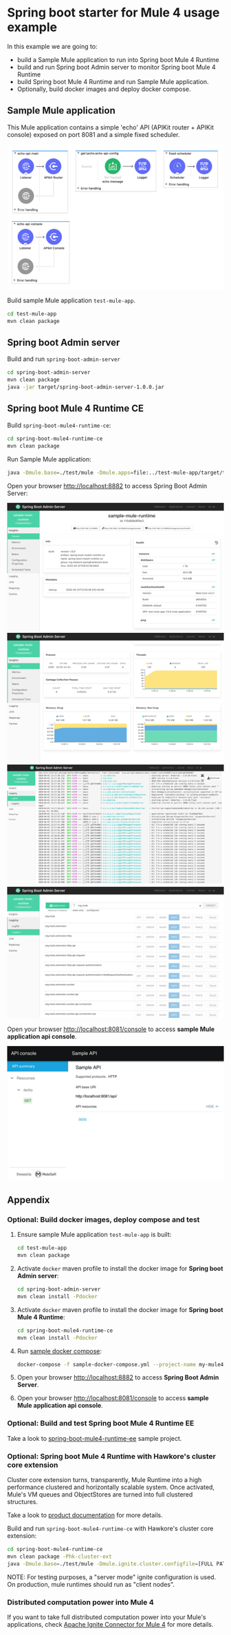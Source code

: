 # Spring boot starter for Mule 4 usage example

In this example we are going to:

- build a Sample Mule application to run into Spring boot Mule 4 Runtime
- build and run Spring boot Admin server to monitor Spring boot Mule 4 Runtime
- build Spring boot Mule 4 Runtime and run Sample Mule application.
- Optionally, build docker images and deploy docker compose.

## Sample Mule application

This Mule application contains a simple 'echo' API (APIKit router + APIKit console) exposed on port 8081 and a simple fixed scheduler.

![](../docs/assets/mule4-test-app-flows.png)

Build sample Mule application `test-mule-app`. 

``` bash
cd test-mule-app
mvn clean package
```

## Spring boot Admin server

Build and run `spring-boot-admin-server` 

``` bash
cd spring-boot-admin-server
mvn clean package
java -jar target/spring-boot-admin-server-1.0.0.jar
```

## Spring boot Mule 4 Runtime CE

Build `spring-boot-mule4-runtime-ce`:

``` bash
cd spring-boot-mule4-runtime-ce
mvn clean package
```

Run Sample Mule application:

``` bash
java -Dmule.base=./test/mule -Dmule.apps=file:../test-mule-app/target/test-mule-app-1.0.0-mule-application.jar -Dmule.cleanStartup=true -jar target/spring-boot-mule4-runtime-ce-4.2.2.jar
```

Open your browser [http://localhost:8882](http://localhost:8882) to access Spring Boot Admin Server:

![](../docs/assets/sba-mule4-health-test-app.png)
![](../docs/assets/sba-mule4-jvm-metrics.png)
![](../docs/assets/sba-mule4-test-logfile.png)
![](../docs/assets/sba-mule4-loggers.png)

Open your browser [http://localhost:8081/console](http://localhost:8081/console) to access **sample Mule application api console**.

![](../docs/assets/mule4-test-api.png)

## Appendix

### Optional: Build docker images, deploy compose and test

1. Ensure sample Mule application `test-mule-app` is built:

    ``` bash
    cd test-mule-app
    mvn clean package
    ```

2. Activate `docker` maven profile to install the docker image for **Spring boot Admin server**:

    ``` bash
    cd spring-boot-admin-server
    mvn clean install -Pdocker
    ```

3. Activate `docker` maven profile to install the docker image for **Spring boot Mule 4 Runtime**:

    ``` bash
    cd spring-boot-mule4-runtime-ce
    mvn clean install -Pdocker
    ```

4. Run [sample docker compose](sample-docker-compose.yml):

    ``` bash
    docker-compose -f sample-docker-compose.yml --project-name my-mule4-stack up -d
    ```

5. Open your browser [http://localhost:8882](http://localhost:8882) to access **Spring Boot Admin Server**.

6. Open your browser [http://localhost:8081/console](http://localhost:8081/console) to access **sample Mule application api console**.

### Optional: Build and test Spring boot Mule 4 Runtime EE

Take a look to [spring-boot-mule4-runtime-ee](spring-boot-mule4-runtime-ee/README.md) sample project.

### Optional: Spring boot Mule 4 Runtime with Hawkore's cluster core extension

Cluster core extension turns, transparently, Mule Runtime into a high performance clustered and horizontally scalable system.
Once activated, Mule's VM queues and ObjectStores are turned into full clustered structures. 

Take a look to [product documentation](https://www.hawkore.com/product-extensions/product/pe-mule/pe-p-mulev4) for more details.

Build and run `spring-boot-mule4-runtime-ce` with Hawkore's cluster core extension:

``` bash
cd spring-boot-mule4-runtime-ce
mvn clean package -Phk-cluster-ext
java -Dmule.base=./test/mule -Dmule.ignite.cluster.configfile=[FULL PATH TO MULE BASE]/conf/ignite-mule-config-local-test.xml -jar target/spring-boot-mule4-runtime-ce-4.2.2.jar
```

NOTE: For testing purposes, a "server mode" ignite configuration is used. 
On production, mule runtimes should run as "client nodes".

### Distributed computation power into Mule 4
 
If you want to take full distributed computation power into your Mule's applications, check [Apache Ignite Connector for Mule 4](https://www.hawkore.com/plugins/product/pl-g-big-data/pl-t-ignite/pl-p-ignitev4) for more details.
